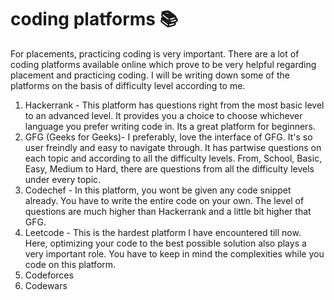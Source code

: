 # coding platforms :books:
For placements, practicing coding is very important. There are a lot of coding platforms available online which prove to be very helpful regarding placement and practicing coding. I will be writing down some of the platforms on the basis of difficulty level according to me. <br />
1. Hackerrank - This platform has questions right from the most basic level to an advanced level. It provides you a choice to choose whichever language you prefer writing code in. Its a great platform for beginners. <br />
2. GFG (Geeks for Geeks)- I preferably, love the interface of GFG. It's so user freindly and easy to navigate through. It has partwise questions on each topic and according to all the difficulty levels. From, School, Basic, Easy, Medium to Hard, there are questions from all the difficulty levels under every topic. <br />
3. Codechef - In this platform, you wont be given any code snippet already. You have to write the entire code on your own. The level of questions are much higher than Hackerrank and a little bit higher that GFG. <br />
4. Leetcode - This is the hardest platform I have encountered till now. Here, optimizing your code to the best possible solution also plays a very important role. You have to keep in mind the complexities while you code on this platform. <br />
5. Codeforces
6. Codewars
